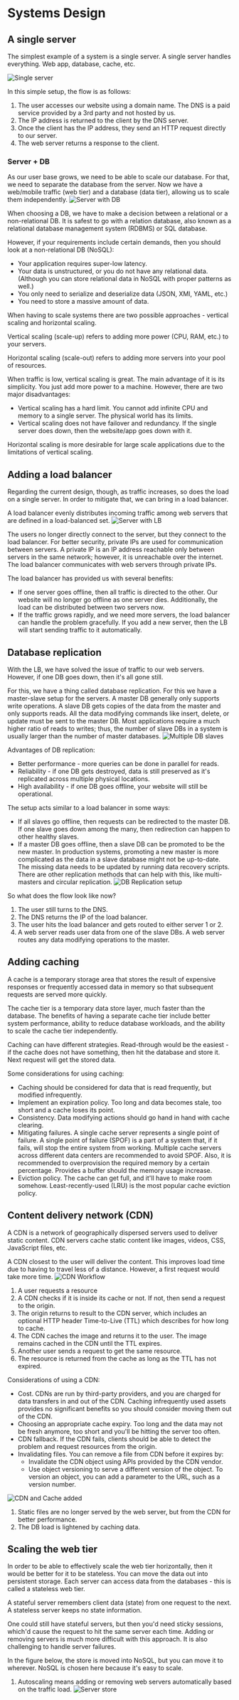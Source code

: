 # Systems Design


## A single server
The simplest example of a system is a single server. A single server handles everything. Web
app, database, cache, etc.

![Single server](images/basic_server.webp)

In this simple setup, the flow is as follows:
1. The user accesses our website using a domain name. The DNS is a paid service provided by
a 3rd party and not hosted by us.
2. The IP address is returned to the client by the DNS server.
3. Once the client has the IP address, they send an HTTP request directly to our server.
4. The web server returns a response to the client.

### Server + DB
As our user base grows, we need to be able to scale our database. For that, we need to separate
the database from the server. Now we have a web/mobile traffic (web tier) and a database (data tier),
allowing us to scale them independently.
![Server with DB](images/server_and_db.webp)

When choosing a DB, we have to make a decision between a relational or a non-relational DB. It
is safest to go with a relation database, also known as a relational database management system
(RDBMS) or SQL database.

However, if your requirements include certain demands, then you should look at a non-relational DB (NoSQL):
* Your application requires super-low latency.
* Your data is unstructured, or you do not have any relational data. (Although you can store
relational data in NoSQL with proper patterns as well.)
* You only need to serialize and deserialize data (JSON, XMl, YAML, etc.)
* You need to store a massive amount of data.

When having to scale systems there are two possible approaches - vertical scaling and horizontal
scaling.

Vertical scaling (scale-up) refers to adding more power (CPU, RAM, etc.) to your servers.

Horizontal scaling (scale-out) refers to adding more servers into your pool of resources.

When traffic is low, vertical scaling is great. The main advantage of it is its simplicity.
You just add more power to a machine. However, there are two major disadvantages:
* Vertical scaling has a hard limit. You cannot add infinite CPU and memory to a single server.
The physical world has its limits.
* Vertical scaling does not have failover and redundancy. If the single server does down, then
the website/app goes down with it.

Horizontal scaling is more desirable for large scale applications due to the limitations of
vertical scaling.

## Adding a load balancer
Regarding the current design, though, as traffic increases, so does the load on a single server.
In order to mitigate that, we can bring in a load balancer.

A load balancer evenly distributes incoming traffic among web servers that are defined in a 
load-balanced set.
![Server with LB](images/server_with_lb.webp)

The users no longer directly connect to the server, but they connect to the load balancer.
For better security, private IPs are used for communication between servers. A private IP
is an IP address reachable only between servers in the same network; however, it is unreachable
over the internet. The load balancer communicates with web servers through private IPs.

The load balancer has provided us with several benefits:
* If one server goes offline, then all traffic is directed to the other. Our website will no
longer go offline as one server dies. Additionally, the load can be distributed between two
servers now.
* If the traffic grows rapidly, and we need more servers, the load balancer can handle the
problem gracefully. If you add a new server, then the LB will start sending traffic to it 
automatically.

## Database replication
With the LB, we have solved the issue of traffic to our web servers. However, if one DB goes down,
then it's all gone still.

For this, we have a thing called database replication. For this we have a master-slave setup
for the servers. A master DB generally only supports write operations. A slave DB gets copies
of the data from the master and only supports reads. All the data modifying commands like
insert, delete, or update must be sent to the master DB. Most applications require a much higher
ratio of reads to writes; thus, the number of slave DBs in a system is usually larger than the
number of master databases.
![Multiple DB slaves](images/multiple_db_slaves.svg)

Advantages of DB replication:
* Better performance - more queries can be done in parallel for reads.
* Reliability - if one DB gets destroyed, data is still preserved as it's replicated across
multiple physical locations.
* High availability - if one DB goes offline, your website will still be operational.

The setup acts similar to a load balancer in some ways:
* If all slaves go offline, then requests can be redirected to the master DB. If one slave
goes down among the many, then redirection can happen to other healthy slaves.
* If a master DB goes offline, then a slave DB can be promoted to be the new master.  In 
production systems, promoting a new master is more complicated as the data in a slave 
database might not be up-to-date. The missing data needs to be updated by running data 
recovery scripts. There are other replication methods that can help with this, like 
multi-masters and circular replication.
![DB Replication setup](images/setup_with_db_replication.webp)

So what does the flow look like now?
1. The user still turns to the DNS.
2. The DNS returns the IP of the load balancer.
3. The user hits the load balancer and gets routed to either server 1 or 2.
4. A web server reads user data from one of the slave DBs. A web server routes any data modifying
operations to the master.

## Adding caching
A cache is a temporary storage area that stores the result of expensive responses or frequently 
accessed data in memory so that subsequent requests are served more quickly.

The cache tier is a temporary data store layer, much faster than the database. The benefits 
of having a separate cache tier include better system performance, ability to reduce 
database workloads, and the ability to scale the cache tier independently.

Caching can have different strategies. Read-through would be the easiest - if the cache does
not have something, then hit the database and store it. Next request will get the stored
data.

Some considerations for using caching:
* Caching should be considered for data that is read frequently, but modified infrequently.
* Implement an expiration policy. Too long and data becomes stale, too short and a cache loses
its point.
* Consistency. Data modifying actions should go hand in hand with cache clearing.
* Mitigating failures. A single cache server represents a single point of failure. A single 
point of failure (SPOF) is a part of a system that, if it fails, will stop the entire 
system from working. Multiple cache servers across different data centers are recommended to
avoid SPOF. Also, it is recommended to overprovision the required memory by a certain
percentage. Provides a buffer should the memory usage increase.
* Eviction policy. The cache can get full, and it'll have to make room somehow.
Least-recently-used (LRU) is the most popular cache eviction policy.

## Content delivery network (CDN)
A CDN is a network of geographically dispersed servers used to deliver static content. 
CDN servers cache static content like images, videos, CSS, JavaScript files, etc.

A CDN closest to the user will deliver the content. This improves load time due to having to
travel less of a distance. However, a first request would take more time.
![CDN Workflow](images/cdn-workflow.webp)
1. A user requests a resource
2. A CDN checks if it is inside its cache or not. If not, then send a request to the origin.
3. The origin returns to result to the CDN server, which includes an optional HTTP header
Time-to-Live (TTL) which describes for how long to cache.
4. The CDN caches the image and returns it to the user. The image remains cached in the CDN
until the TTL expires.
5. Another user sends a request to get the same resource.
6. The resource is returned from the cache as long as the TTL has not expired.

Considerations of using a CDN:
* Cost. CDNs are run by third-party providers, and you are charged for data transfers in and
out of the CDN. Caching infrequently used assets provides no significant benefits so you should
consider moving them out of the CDN.
* Choosing an appropriate cache expiry. Too long and the data may not be fresh anymore, too short
and you'll be hitting the server too often.
* CDN fallback. If the CDN fails, clients should be able to detect the problem and request resources
from the origin.
* Invalidating files. You can remove a file from CDN before it expires by:
  * Invalidate the CDN object using APIs provided by the CDN vendor.
  * Use object versioning to serve a different version of the object. To version an object,
  you can add a parameter to the URL, such as a version number.
    
![CDN and Cache added](images/cdn_and_cache.webp)
1. Static files are no longer served by the web server, but from the CDN for better performance.
2. The DB load is lightened by caching data.

## Scaling the web tier
In order to be able to effectively scale the web tier horizontally, then it would be better
for it to be stateless. You can move the data out into persistent storage. Each server can
access data from the databases - this is called a stateless web tier.

A stateful server remembers client data (state) from one request to the next. A stateless
server keeps no state information.

One could still have stateful servers, but then you'd need sticky sessions, which'd cause the
request to hit the same server each time. Adding or removing servers is much more difficult
with this approach. It is also challenging to handle server failures.

In the figure below, the store is moved into NoSQL, but you can move it to wherever. NoSQL
is chosen here because it's easy to scale.

1. Autoscaling means adding or removing web servers automatically based on the traffic load.
![Server store](images/server_store.webp)

